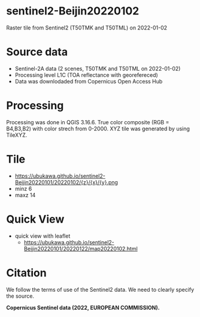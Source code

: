 # sentinel2-Beijin20220102
Raster tile from Sentinel2 (T50TMK and T50TML) on 2022-01-02

# Source data
* Sentinel-2A data (2 scenes, T50TMK and T50TML on 2022-01-02)  
* Processing level L1C (TOA reflectance with georefereced)
* Data was downlodaded from Copernicus Open Access Hub 

# Processing
Processing was done in QGIS 3.16.6.
True color composite (RGB = B4,B3,B2) with color strech from 0-2000.
XYZ tile was generated by using TileXYZ.

# Tile
* https://ubukawa.github.io/sentinel2-Beijin20220101/20220102/{z}/{x}/{y}.png  
* minz 6   
* maxz 14   

# Quick View
* quick view with leaflet
    * https://ubukawa.github.io/sentinel2-Beijin20220101/20220122/map20220102.html

# Citation
We follow the terms of use of the Sentinel2 data. We need to clearly specify the source.  

**Copernicus Sentinel data (2022, EUROPEAN COMMISSION).**  


